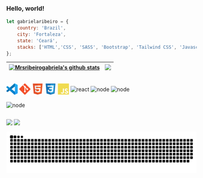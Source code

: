 ### Hello, world!

```javascript
let gabrielaribeiro = {
    country: 'Brazil',
    city: 'Fortaleza',
    state: 'Ceará',
    stacks: ['HTML','CSS', 'SASS', 'Bootstrap', 'Tailwind CSS', 'Javascript', 'React', 'Redux', 'Node JS', 'Jest', 'Cypress']
};
```

| <a href="https://github.com/anuraghazra/github-readme-stats"><img align="center" src="https://github-readme-stats.vercel.app/api?username=mrsribeirogabriela&theme=github_dark&hide=contribs,issues&show_icons=true&include_all_commits=true&hide_border=true&rank_icon=github" alt="Mrsribeirogabriela's github stats" /></a> | <a href="https://github.com/anuraghazra/github-readme-stats"><img align="center" src="https://github-readme-stats.vercel.app/api/top-langs/?username=mrsribeirogabriela&theme=github_dark&layout=compact&hide=html,jupyter%20notebook,css&hide_border=true&langs_count=6" /></a> |
| ------------- | ------------- |

 <div style="display: inline_block"><br>
 <img align="center" alt="vscode" height="30" width="30" src="https://raw.githubusercontent.com/devicons/devicon/9f4f5cdb393299a81125eb5127929ea7bfe42889/icons/vscode/vscode-original.svg">
  <img align="center" alt="git" title="Git" height="30" width="30" src="https://raw.githubusercontent.com/devicons/devicon/9f4f5cdb393299a81125eb5127929ea7bfe42889/icons/git/git-plain.svg">
  <img align="center" alt="HTML" height="30" width="30" src="https://raw.githubusercontent.com/devicons/devicon/master/icons/html5/html5-original.svg">
  <img align="center" alt="CSS" height="30" width="30" src="https://raw.githubusercontent.com/devicons/devicon/master/icons/css3/css3-original.svg">
  <img align="center" alt="Js" height="30" width="30" src="https://raw.githubusercontent.com/devicons/devicon/master/icons/javascript/javascript-plain.svg">
  <img align="center" alt="react" title="ReactJs" height="30" width="32" src="https://seeklogo.com/images/R/react-logo-7B3CE81517-seeklogo.com.png">
  <img align="center" alt="node" title="NodeJs" height="30" width="27" src="https://seeklogo.com/images/N/nodejs-logo-FBE122E377-seeklogo.com.png">
  <img align="center" alt="node" title="JEST" height="30" width="30" src="https://seeklogo.com/images/J/jest-logo-F9901EBBF7-seeklogo.com.png">
</div>

<div style="display: inline_block"><br>
  <img align="center" alt="node" title="SN" height="30" width="150" src="https://seeklogo.com/images/S/servicenow-logo-D344FACC10-seeklogo.com.png">
</div>

  
  ##
  
  <div>
  <a href = "mailto:mrsribeirogabriela@gmail.com"><img src="https://img.shields.io/badge/-Gmail-%23333?style=for-the-badge&logo=gmail&logoColor=white" target="_blank"></a>
  <a href="https://www.linkedin.com/in/mrsribeirogabriela/" target="_blank"><img src="https://img.shields.io/badge/-LinkedIn-%230077B5?style=for-the-badge&logo=linkedin&logoColor=white" target="_blank"></a> 
    
  
  ![Snake animation](https://github.com/MrsRibeiroGabriela/mrsribeirogabriela/blob/output/github-contribution-grid-snake.svg)
  </div>
  
  <p align="center"> 
